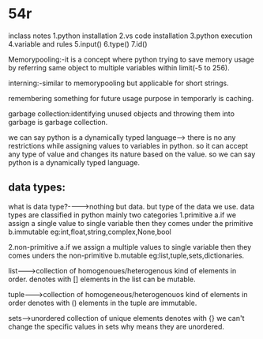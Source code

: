 # 54r
inclass notes
1.python installation
2.vs code installation
3.python execution
4.variable and rules
5.input()
6.type()
7.id()

Memorypooling:-it is a concept where python trying to save memory usage by referring same object to multiple variables within limit(-5 to 256).

interning:-similar to memorypooling but applicable for short strings.

remembering something for future usage purpose in temporarly is caching.

garbage collection:identifying unused objects and throwing them into garbage is garbage collection.

we can say python is a dynamically typed language-->
there is no any restrictions while assigning values to variables in python.
so it can accept any type of value and changes its nature based on the value. so we can say python is a dynamically typed language.


data types:
-----------
what is data type?---->nothing but data. but type of the data we use.
data types are classified in python mainly two categories
1.primitive
    a.if we assign a single value to single variable then they comes under the primitive
    b.immutable
eg:int,float,string,complex,None,bool

2.non-primitive
    a.if we assign a multiple values to single variable then they comes unders the non-primitive
    b.mutable
eg:list,tuple,sets,dictionaries.

list--->collection of homogenoues/heterogenous kind of elements in order.
denotes with []
elements in the list can be mutable.

tuple--->collection of homogeneous/heterogenouos kind of elements in order
denotes with ()
elements in the tuple are immutable.

sets-->unordered collection of unique elements
denotes with {}
we can't change the specific values in sets why means they are unordered.





















